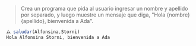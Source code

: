 > Crea un programa que pida al usuario ingresar un nombre y apellido por separado, y luego muestre un mensaje que diga, "Hola {nombre} {apellido}, bienvenida a Ada".

> 
```javascript
ム saludar(Alfonsina,Storni)
Hola Alfonsina Storni, bienvenida a Ada


```